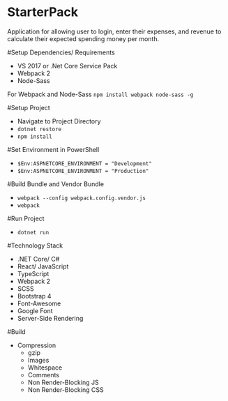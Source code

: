 # StarterPack
Application for allowing user to login, enter their expenses, and revenue to calculate their expected spending money per month.

#Setup Dependencies/ Requirements
 - VS 2017 or .Net Core Service Pack
 - Webpack 2
 - Node-Sass
 
 For Webpack and Node-Sass
 `npm install webpack node-sass -g`
 
 #Setup Project
 - Navigate to Project Directory
 - `dotnet restore`
 - `npm install`
 
 #Set Environment in PowerShell
 - `$Env:ASPNETCORE_ENVIRONMENT = "Development"`
 - `$Env:ASPNETCORE_ENVIRONMENT = "Production"`
 
 #Build Bundle and Vendor Bundle
 - `webpack --config webpack.config.vendor.js `
 - `webpack`
 
 #Run Project
 - `dotnet run`
 
#Technology Stack
 - .NET Core/ C#
 - React/ JavaScript
 - TypeScript
 - Webpack 2
 - SCSS
 - Bootstrap 4
 - Font-Awesome
 - Google Font
 - Server-Side Rendering
 
 #Build
 - Compression
   - gzip
   - Images
   - Whitespace
   - Comments
   - Non Render-Blocking JS
   - Non Render-Blocking CSS
